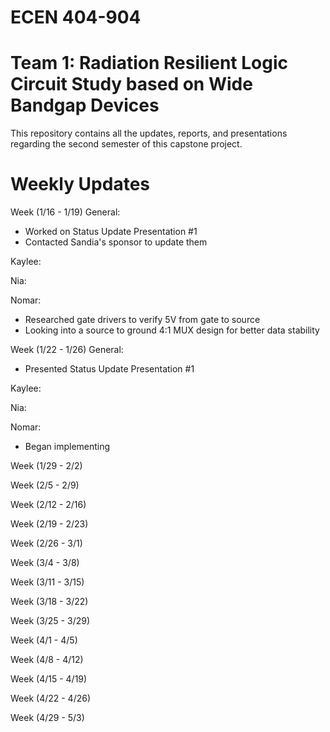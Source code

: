 # ECEN 404-904
# Team 1: Radiation Resilient Logic Circuit Study based on Wide Bandgap Devices

This repository contains all the updates, reports, and presentations regarding the second semester of this capstone project.

# Weekly Updates
Week (1/16 - 1/19)
General:
- Worked on Status Update Presentation #1
- Contacted Sandia's sponsor to update them

Kaylee:

Nia:

Nomar:
- Researched gate drivers to verify 5V from gate to source
- Looking into a source to ground 4:1 MUX design for better data stability

Week (1/22 - 1/26)
General:
- Presented Status Update Presentation #1

Kaylee:

Nia:

Nomar:
- Began implementing 


Week (1/29 - 2/2)

Week (2/5 - 2/9)

Week (2/12 - 2/16)

Week (2/19 - 2/23)

Week (2/26 - 3/1)

Week (3/4 - 3/8)

Week (3/11 - 3/15)

Week (3/18 - 3/22)

Week (3/25 - 3/29)

Week (4/1 - 4/5)

Week (4/8 - 4/12)

Week (4/15 - 4/19)

Week (4/22 - 4/26)

Week (4/29 - 5/3)
